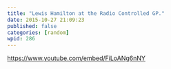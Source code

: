 ```yaml
---
title: "Lewis Hamilton at the Radio Controlled GP."
date: 2015-10-27 21:09:23
published: false
categories: [random]
wpid: 286
---
```


https://www.youtube.com/embed/FiLoANg6nNY
